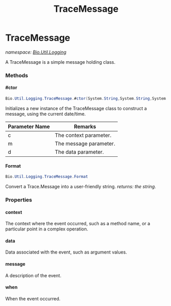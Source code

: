 ﻿---
title: TraceMessage
---

# TraceMessage
_namespace: [Bio.Util.Logging](N-Bio.Util.Logging.html)_

A TraceMessage is a simple message holding class.

### Methods

#### #ctor
```csharp
Bio.Util.Logging.TraceMessage.#ctor(System.String,System.String,System.String)
```
Initializes a new instance of the TraceMessage class to construct a message, using the current date/time.

|Parameter Name|Remarks|
|--------------|-------|
|c|The context parameter.|
|m|The message parameter.|
|d|The data parameter.|


#### Format
```csharp
Bio.Util.Logging.TraceMessage.Format
```
Convert a Trace.Message into a user-friendly string.
_returns: the string._



### Properties

#### context
The context where the event occurred, such as a method name, or
 a particular point in a complex operation.
#### data
Data associated with the event, such as argument values.
#### message
A description of the event.
#### when
When the event occurred.

